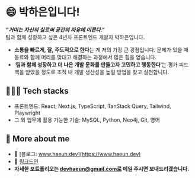 
# 😄 박하은입니다!

_**"거미는 자신의 실로써 공간의 자유에 이른다."**_  
팀과 함께 성장하고 싶은 4년차 프론트엔드 개발자 박하은입니다.

- **소통을 빠르게, 잘, 주도적으로 한다**는 게 저의 가장 큰 강점입니다.
문제가 있을 때 동료와 함께 머리를 맞대고 해결하는 과정에서 많은 힘을 얻습니다.
- ‘**팀과 함께 성장하고 더 나은 개발 문화를 만들고자 고민하고 행동한다**’는 평가 피드백을 
받았을 정도로 조직 내 개발 생산성을 높일 방법을 찾고 실천합니다.

## 🙆🏻‍♀️ Tech stacks

- 프론트엔드: React, Next.js, TypeScript, TanStack Query, Tailwind, Playwright
- 그 외 업무에 활용 가능한 기술: MySQL, Python, Neo4j, Git, 영어

## 👀 More about me 

- 📕 [블로그: www.haeun.dev](https://www.haeun.dev)
- 📂 [링크드인](https://www.linkedin.com/in/hailey-park/)
- **자세한 포트폴리오는 devhaeun@gmail.com로 메일 주시면 보내드리겠습니다.**
